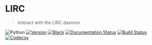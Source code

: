 # LIRC

> Interact with the LIRC daemon

![Python](https://img.shields.io/badge/python-3.6%20%7C%203.7%20%7C%203.8-blue)
[![Version](https://img.shields.io/pypi/v/lirc)](https://pypi.org/project/lirc/)
[![Black](https://img.shields.io/badge/style-black-black)](https://pypi.org/project/black/)
[![Documentation Status](https://readthedocs.org/projects/lirc/badge/?version=latest)](https://lirc.readthedocs.io/en/latest/?badge=latest)
[![Build Status](https://github.com/eugenetriguba/lirc/workflows/python%20package%20ci/badge.svg?branch=master)](https://github.com/eugenetriguba/config-file/actions/)
[![Codecov](https://codecov.io/gh/eugenetriguba/lirc/graph/badge.svg)](https://codecov.io/gh/eugenetriguba/lirc)